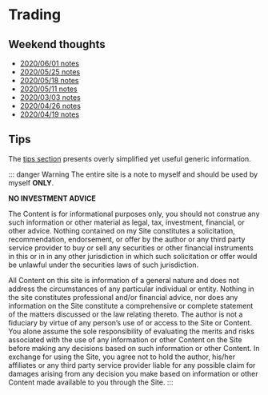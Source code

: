 # Trading

## Weekend thoughts

- [2020/06/01 notes](./weekly/2020-06-01)
- [2020/05/25 notes](./weekly/2020-05-25)
- [2020/05/18 notes](./weekly/2020-05-18)
- [2020/05/11 notes](./weekly/2020-05-11)
- [2020/03/03 notes](./weekly/2020-05-03)
- [2020/04/26 notes](./weekly/2020-04-26)
- [2020/04/19 notes](./weekly/2020-04-19)

## Tips

The [tips section](./common) presents overly simplified yet useful generic information.

::: danger Warning
The entire site is a note to myself and should be used by myself **ONLY**.

**NO INVESTMENT ADVICE**

The Content is for informational purposes only, you should not construe any such information or other material as legal, tax, investment, financial, or other advice. Nothing contained on my Site constitutes a solicitation, recommendation, endorsement, or offer by the author or any third party service provider to buy or sell any securities or other financial instruments in this or in in any other jurisdiction in which such solicitation or offer would be unlawful under the securities laws of such jurisdiction.

All Content on this site is information of a general nature and does not address the circumstances of any particular individual or entity. Nothing in the site constitutes professional and/or financial advice, nor does any information on the Site constitute a comprehensive or complete statement of the matters discussed or the law relating thereto. The author is not a fiduciary by virtue of any person’s use of or access to the Site or Content. You alone assume the sole responsibility of evaluating the merits and risks associated with the use of any information or other Content on the Site before making any decisions based on such information or other Content. In exchange for using the Site, you agree not to hold the author, his/her affiliates or any third party service provider liable for any possible claim for damages arising from any decision you make based on information or other Content made available to you through the Site.
:::

<Disqus/>

